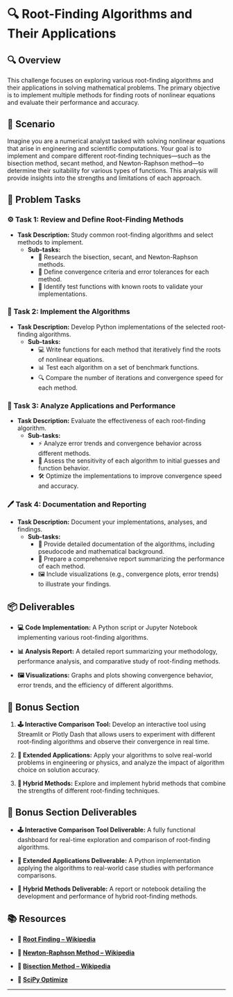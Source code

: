 # 🔍 Root-Finding Algorithms and Their Applications

## 🔍 Overview
This challenge focuses on exploring various root-finding algorithms and their applications in solving mathematical problems. The primary objective is to implement multiple methods for finding roots of nonlinear equations and evaluate their performance and accuracy.

## 🚀 Scenario
Imagine you are a numerical analyst tasked with solving nonlinear equations that arise in engineering and scientific computations. Your goal is to implement and compare different root-finding techniques—such as the bisection method, secant method, and Newton-Raphson method—to determine their suitability for various types of functions. This analysis will provide insights into the strengths and limitations of each approach.

## 📝 Problem Tasks

### ⚙️ Task 1: Review and Define Root-Finding Methods
- **Task Description:** Study common root-finding algorithms and select methods to implement.
  - **Sub-tasks:**
    - 📐 Research the bisection, secant, and Newton-Raphson methods.
    - 🧮 Define convergence criteria and error tolerances for each method.
    - 🔧 Identify test functions with known roots to validate your implementations.

### 🔬 Task 2: Implement the Algorithms
- **Task Description:** Develop Python implementations of the selected root-finding algorithms.
  - **Sub-tasks:**
    - 💻 Write functions for each method that iteratively find the roots of nonlinear equations.
    - 📊 Test each algorithm on a set of benchmark functions.
    - 🔍 Compare the number of iterations and convergence speed for each method.

### 🔧 Task 3: Analyze Applications and Performance
- **Task Description:** Evaluate the effectiveness of each root-finding algorithm.
  - **Sub-tasks:**
    - ⚡ Analyze error trends and convergence behavior across different methods.
    - 🔄 Assess the sensitivity of each algorithm to initial guesses and function behavior.
    - 🛠️ Optimize the implementations to improve convergence speed and accuracy.

### 🖊️ Task 4: Documentation and Reporting
- **Task Description:** Document your implementations, analyses, and findings.
  - **Sub-tasks:**
    - 📄 Provide detailed documentation of the algorithms, including pseudocode and mathematical background.
    - 📝 Prepare a comprehensive report summarizing the performance of each method.
    - 🖼️ Include visualizations (e.g., convergence plots, error trends) to illustrate your findings.

## 📦 Deliverables
- **💻 Code Implementation:**
  A Python script or Jupyter Notebook implementing various root-finding algorithms.

- **📊 Analysis Report:**
  A detailed report summarizing your methodology, performance analysis, and comparative study of root-finding methods.

- **🖼️ Visualizations:**
  Graphs and plots showing convergence behavior, error trends, and the efficiency of different algorithms.

## 🎁 Bonus Section
1. **🕹️ Interactive Comparison Tool:**
   Develop an interactive tool using Streamlit or Plotly Dash that allows users to experiment with different root-finding algorithms and observe their convergence in real time.
   
2. **🧮 Extended Applications:**
   Apply your algorithms to solve real-world problems in engineering or physics, and analyze the impact of algorithm choice on solution accuracy.

3. **🔄 Hybrid Methods:**
   Explore and implement hybrid methods that combine the strengths of different root-finding techniques.

## 🏅 Bonus Section Deliverables
- **🕹️ Interactive Comparison Tool Deliverable:**
  A fully functional dashboard for real-time exploration and comparison of root-finding algorithms.
  
- **🧮 Extended Applications Deliverable:**
  A Python implementation applying the algorithms to real-world case studies with performance comparisons.
  
- **🔄 Hybrid Methods Deliverable:**
  A report or notebook detailing the development and performance of hybrid root-finding methods.

## 📚 Resources
- **🔗 [Root Finding – Wikipedia](https://en.wikipedia.org/wiki/Root-finding_algorithm)**

- **🔗 [Newton-Raphson Method – Wikipedia](https://en.wikipedia.org/wiki/Newton%27s_method)**

- **🔗 [Bisection Method – Wikipedia](https://en.wikipedia.org/wiki/Bisection_method)**

- **🔗 [SciPy Optimize](https://docs.scipy.org/doc/scipy/reference/optimize.html)**

---
